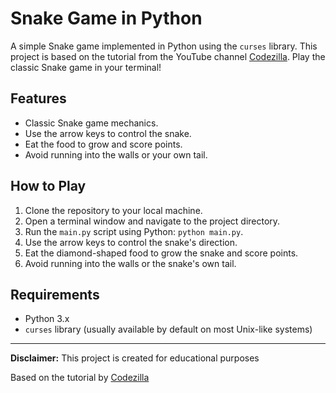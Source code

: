 # Snake Game in Python

A simple Snake game implemented in Python using the `curses` library. This project is based on the tutorial from the YouTube channel [Codezilla](https://www.youtube.com/channel/UCFbNIlppjAuEX4znoulh0Cw). Play the classic Snake game in your terminal!

## Features

- Classic Snake game mechanics.
- Use the arrow keys to control the snake.
- Eat the food to grow and score points.
- Avoid running into the walls or your own tail.

## How to Play

1. Clone the repository to your local machine.
2. Open a terminal window and navigate to the project directory.
3. Run the `main.py` script using Python: `python main.py`.
4. Use the arrow keys to control the snake's direction.
5. Eat the diamond-shaped food to grow the snake and score points.
6. Avoid running into the walls or the snake's own tail.

## Requirements

- Python 3.x
- `curses` library (usually available by default on most Unix-like systems)



---

**Disclaimer:** This project is created for educational purposes 


Based on the tutorial by [Codezilla]([https://www.youtube.com/channel/UCFbNIlppjAuEX4znoulh0Cw](https://youtu.be/NFqjO5z1jx0)https://youtu.be/NFqjO5z1jx0)
